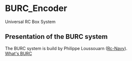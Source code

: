 # BURC_Encoder
 Universal RC Box System

## Presentation of the BURC system
The BURC system is build by Philippe Loussouarn ([Rc-Navy](http://p.loussouarn.free.fr/index.html)).  
[What's BURC](https://p-loussouarn-free-fr.translate.goog/arduino/exemple/RCUL/RCUL.html?_x_tr_sch=http&_x_tr_sl=auto&_x_tr_tl=en&_x_tr_hl=en)